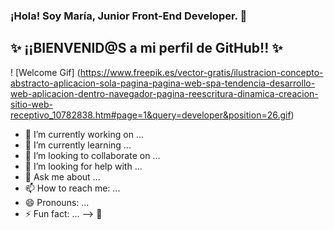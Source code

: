 ### ¡Hola! Soy María, Junior Front-End Developer. 👋

## ✨ ¡¡BIENVENID@S a mi perfil de GitHub!! ✨


! [Welcome Gif] (https://www.freepik.es/vector-gratis/ilustracion-concepto-abstracto-aplicacion-sola-pagina-pagina-web-spa-tendencia-desarrollo-web-aplicacion-dentro-navegador-pagina-reescritura-dinamica-creacion-sitio-web-receptivo_10782838.htm#page=1&query=developer&position=26.gif)




- 🔭 I’m currently working on ...
- 🌱 I’m currently learning ...
- 👯 I’m looking to collaborate on ...
- 🤔 I’m looking for help with ...
- 💬 Ask me about ...
- 📫 How to reach me: ...
- 😄 Pronouns: ...
- ⚡ Fun fact: ...
-->
👋
